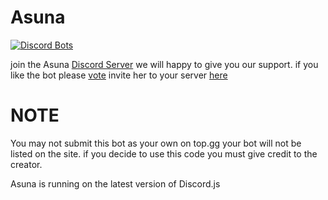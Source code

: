 # Asuna
[![Discord Bots](https://top.gg/api/widget/420907324945989632.svg)](https://top.gg/bot/420907324945989632)
 
 join the Asuna [Discord Server](https://discord.gg/uyEQkTT)
 we will happy to give you our support. if you like the bot please [vote](https://top.gg/bot/420907324945989632)
 invite her to your server [here](https://discordapp.com/api/oauth2/authorize?client_id=420907324945989632&permissions=1610018294&scope=bot)
 
 # NOTE
 You may not submit this bot as your own on top.gg your bot will not be listed on the site. if you decide to use this code you must give credit to the creator.
 
 Asuna is running on the latest version of Discord.js

